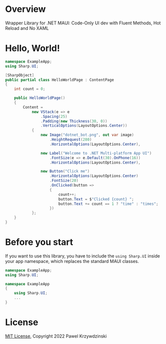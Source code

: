 # Overview

Wrapper Library for .NET MAUI: Code-Only UI dev with Fluent Methods, Hot Reload and No XAML

# Hello, World!

```cs
namespace ExampleApp;
using Sharp.UI;

[SharpObject]
public partial class HelloWorldPage : ContentPage 
{
    int count = 0; 

    public HelloWorldPage()
	{
        Content = 
            new VStack(e => e
                .Spacing(25)
                .Padding(new Thickness(30, 0))
                .VerticalOptions(LayoutOptions.Center))
	        {
                new Image("dotnet_bot.png", out var image)        
			        .HeightRequest(280) 
			        .HorizontalOptions(LayoutOptions.Center),

		        new Label("Welcome to .NET Multi-platform App UI")
                    .FontSize(e => e.Default(30).OnPhone(16))
                    .HorizontalOptions(LayoutOptions.Center),

                new Button("Click me")
			        .HorizontalOptions(LayoutOptions.Center)
			        .FontSize(20)
			        .OnClicked(button =>
			        {
                        count++;
				        button.Text = $"Clicked {count} ";
                        button.Text += count == 1 ? "time" : "times";
                    })
	        }; 
	}
}
```

# Before you start
If you want to use this library, you have to include the `using Sharp.UI` inside your app namespace, which replaces the standard MAUI classes.

```cs
namespace ExampleApp;
using Sharp.UI;
```

```cs
namespace ExampleApp
{
    using Sharp.UI;
    ...
}
```

# License 

[MIT License](../../License.txt), Copyright 2022 Pawel Krzywdzinski
